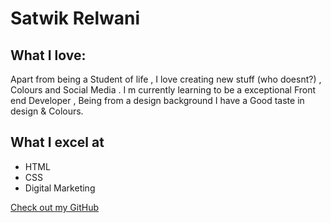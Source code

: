 # Satwik Relwani

## What I love:
Apart from being a Student of life , I love creating new stuff (who doesnt?) , Colours and Social Media . I m currently learning to be a exceptional Front end Developer , Being from a design background I have a Good taste in design & Colours.


## What I excel at

- HTML
- CSS
- Digital Marketing







[Check out my GitHub](https://github.com/devsatwik)


